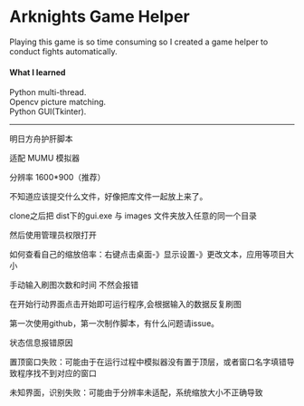 # Arknights Game Helper

Playing this game is so time consuming so I created a game helper to conduct fights automatically.

#### What I learned
Python multi-thread.<br>
Opencv picture matching.<br>
Python GUI(Tkinter).

--------------------------------------------------------------------------------------------------

















明日方舟护肝脚本


适配 MUMU 模拟器

分辨率 1600*900（推荐）

不知道应该提交什么文件，好像把库文件一起放上来了。

clone之后把 dist下的gui.exe 与 images 文件夹放入任意的同一个目录

然后使用管理员权限打开

如何查看自己的缩放倍率：右键点击桌面-》显示设置-》更改文本，应用等项目大小

手动输入刷图次数和时间 不然会报错

在开始行动界面点击开始即可运行程序,会根据输入的数据反复刷图




第一次使用github，第一次制作脚本，有什么问题请issue。




状态信息报错原因

置顶窗口失败：可能由于在运行过程中模拟器没有置于顶层，或者窗口名字填错导致程序找不到对应的窗口

未知界面，识别失败：可能由于分辨率未适配，系统缩放大小不正确导致





